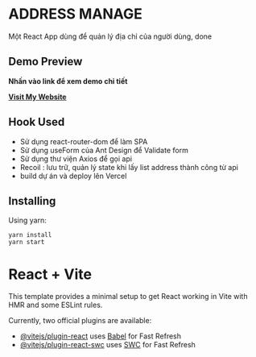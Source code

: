 # ADDRESS MANAGE

Một React App dùng để quản lý địa chỉ của người dùng, done

## Demo Preview

**Nhấn vào link để xem demo chi tiết**

**[Visit My Website](https://address-manage.vercel.app/address)**

## Hook Used

- Sử dụng react-router-dom để làm SPA
- Sử dụng useForm của Ant Design để Validate form
- Sử dụng thư viện Axios để gọi api
- Recoil : lưu trữ, quản lý state khi lấy list address thành công từ api
- build dự án và deploy lên Vercel

## Installing

Using yarn:

```
yarn install
yarn start
```

# React + Vite

This template provides a minimal setup to get React working in Vite with HMR and some ESLint rules.

Currently, two official plugins are available:

- [@vitejs/plugin-react](https://github.com/vitejs/vite-plugin-react/blob/main/packages/plugin-react/README.md) uses [Babel](https://babeljs.io/) for Fast Refresh
- [@vitejs/plugin-react-swc](https://github.com/vitejs/vite-plugin-react-swc) uses [SWC](https://swc.rs/) for Fast Refresh

